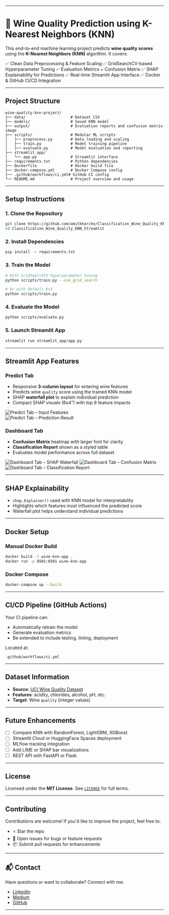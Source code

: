 

---

# 🍷 Wine Quality Prediction using K-Nearest Neighbors (KNN)

This end-to-end machine learning project predicts **wine quality scores** using the **K-Nearest Neighbors (KNN)** algorithm. It covers:

✅ Clean Data Preprocessing & Feature Scaling
✅ GridSearchCV-based Hyperparameter Tuning
✅ Evaluation Metrics + Confusion Matrix
✅ SHAP Explainability for Predictions
✅ Real-time Streamlit App Interface
✅ Docker & GitHub CI/CD Integration

---

## Project Structure

```
wine-quality-knn-project/
├── data/                    # Dataset CSV
├── models/                  # Saved KNN model
├── output/                  # Evaluation reports and confusion matrix image
├── scripts/                 # Modular ML scripts
│   ├── preprocess.py        # Data loading and scaling
│   ├── train.py             # Model training pipeline
│   ├── evaluate.py          # Model evaluation and reporting
├── streamlit_app/
│   └── app.py               # Streamlit interface
├── requirements.txt         # Python dependencies
├── Dockerfile               # Docker build file
├── docker-compose.yml       # Docker Compose config
├── .github/workflows/ci.yml# GitHub CI config
└── README.md                # Project overview and usage
```

---

## Setup Instructions

### 1. Clone the Repository

```bash
git clone https://github.com/amitkharche/Classification_Wine_Quality_KNN_Streamlit.git
cd Classification_Wine_Quality_KNN_Streamlit
```

### 2. Install Dependencies

```bash
pip install -r requirements.txt
```

### 3. Train the Model

```bash
# With GridSearchCV hyperparameter tuning
python scripts/train.py --use_grid_search

# Or with default K=5
python scripts/train.py
```

### 4. Evaluate the Model

```bash
python scripts/evaluate.py
```

### 5. Launch Streamlit App

```bash
streamlit run streamlit_app/app.py
```

---

## Streamlit App Features

### Predict Tab

* Responsive **3-column layout** for entering wine features
* Predicts wine `quality` score using the trained KNN model
* SHAP **waterfall plot** to explain individual prediction
* Compact SHAP visuals (6x4") with top 8 feature impacts

![Predict Tab – Input Features](Images/Streamlit_App_UI1.jpg)  
![Predict Tab – Prediction Result](Images/Streamlit_App_UI2.jpg)  



### Dashboard Tab

* **Confusion Matrix** heatmap with larger font for clarity
* **Classification Report** shown as a styled table
* Evaluates model performance across full dataset

![Dashboard Tab – SHAP Waterfall](Images/Streamlit_App_UI3.jpg)
![Dashboard Tab – Confusion Matrix](Images/Streamlit_App_UI4.jpg)  
![Dashboard Tab – Classification Report](Images/Streamlit_App_UI5.jpg)

---

## SHAP Explainability

* `shap.Explainer()` used with KNN model for interpretability
* Highlights which features most influenced the predicted score
* Waterfall plot helps understand individual predictions

---

## Docker Setup

### Manual Docker Build

```bash
docker build -t wine-knn-app .
docker run -p 8501:8501 wine-knn-app
```

### Docker Compose

```bash
docker-compose up --build
```

---

## CI/CD Pipeline (GitHub Actions)

Your CI pipeline can:

* Automatically retrain the model
* Generate evaluation metrics
* Be extended to include testing, linting, deployment

Located at:

```
.github/workflows/ci.yml
```

---

## Dataset Information

* **Source**: [UCI Wine Quality Dataset](https://archive.ics.uci.edu/ml/datasets/Wine+Quality)
* **Features**: acidity, chlorides, alcohol, pH, etc.
* **Target**: Wine `quality` (integer values)

---

## Future Enhancements

* [ ] Compare KNN with RandomForest, LightGBM, XGBoost
* [ ] Streamlit Cloud or HuggingFace Spaces deployment
* [ ] MLflow tracking integration
* [ ] Add LIME or SHAP bar visualizations
* [ ] REST API with FastAPI or Flask

---

## License

Licensed under the **MIT License**.
See [`LICENSE`](LICENSE) for full terms.

---

## Contributing

Contributions are welcome!
If you'd like to improve the project, feel free to:

* ⭐ Star the repo
* 🐞 Open issues for bugs or feature requests
* 📦 Submit pull requests for enhancements

---

## 📬 Contact

Have questions or want to collaborate? Connect with me:

* [LinkedIn](https://www.linkedin.com/in/amit-kharche)
* [Medium](https://medium.com/@amitkharche14)
* [GitHub](https://github.com/amitkharche)

---
